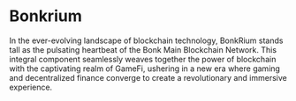 # Bonkrium

In the ever-evolving landscape of blockchain technology, BonkRium stands tall as the pulsating heartbeat of the Bonk Main Blockchain Network. 
This integral component seamlessly weaves together the power of blockchain with the captivating realm of GameFi, ushering in a new era where gaming and decentralized finance converge to create a revolutionary and immersive experience.
